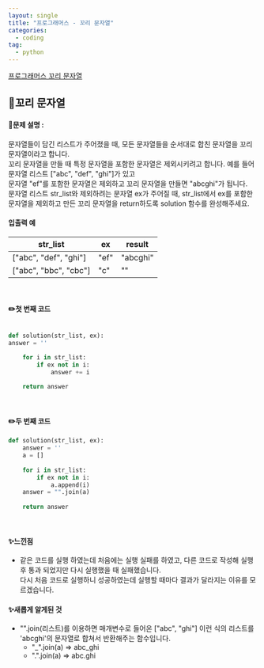 ```yaml
---
layout: single
title: "프로그래머스 - 꼬리 문자열"
categories: 
  - coding
tag:
  - python
--- 
```

[프로그래머스 꼬리 문자열](https://school.programmers.co.kr/learn/courses/30/lessons/181841)  

## 📌꼬리 문자열
#### 📖문제 설명 :  
문자열들이 담긴 리스트가 주어졌을 때, 모든 문자열들을 순서대로 합친 문자열을 꼬리 문자열이라고 합니다.  
꼬리 문자열을 만들 때 특정 문자열을 포함한 문자열은 제외시키려고 합니다. 예를 들어 문자열 리스트 ["abc", "def", "ghi"]가 있고  
문자열 "ef"를 포함한 문자열은 제외하고 꼬리 문자열을 만들면 "abcghi"가 됩니다.  
문자열 리스트 str_list와 제외하려는 문자열 ex가 주어질 때, str_list에서 ex를 포함한 문자열을 제외하고 만든 꼬리 문자열을 return하도록 solution 함수를 완성해주세요.

#### 입출력 예  

|str_list|ex|result|
|---|---|---|
|["abc", "def", "ghi"] |"ef"|"abcghi"|
|["abc", "bbc", "cbc"]|"c"|""|  


<br>

#### ✏️첫 번째 코드
```python

def solution(str_list, ex):
answer = ''

    for i in str_list:
        if ex not in i:
            answer += i
        
    return answer
```

<br>

#### ✏️두 번째 코드
```python
def solution(str_list, ex):
    answer = ''
    a = []
    
    for i in str_list:
        if ex not in i:
            a.append(i)
    answer = "".join(a)
        
    return answer
```

<br>

#### ✨느낀점 
- 같은 코드를 실행 하였는데 처음에는 실행 실패를 하였고, 
다른 코드로 작성해 실행 후 통과 되었지만 다시 실행했을 때 실패했습니다.   
다시 처음 코드로 실행하니 성공하였는데 실행할 때마다 결과가 달라지는 이유를 모르겠습니다.

#### ✨새롭게 알게된 것
- "".join(리스트)를 이용하면 매개변수로 들어온 ["abc", "ghi"] 이런 식의 리스트를 'abcghi'의 문자열로 합쳐서 반환해주는 함수입니다.
  - "_".join(a) => abc_ghi
  - ".".join(a) => abc.ghi
  
